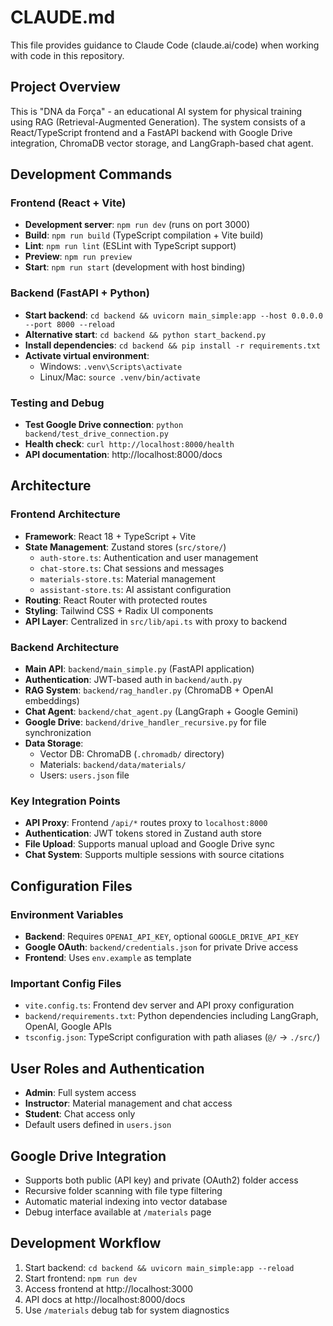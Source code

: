# CLAUDE.md

This file provides guidance to Claude Code (claude.ai/code) when working with code in this repository.

## Project Overview

This is "DNA da Força" - an educational AI system for physical training using RAG (Retrieval-Augmented Generation). The system consists of a React/TypeScript frontend and a FastAPI backend with Google Drive integration, ChromaDB vector storage, and LangGraph-based chat agent.

## Development Commands

### Frontend (React + Vite)
- **Development server**: `npm run dev` (runs on port 3000)
- **Build**: `npm run build` (TypeScript compilation + Vite build)
- **Lint**: `npm run lint` (ESLint with TypeScript support)
- **Preview**: `npm run preview`
- **Start**: `npm run start` (development with host binding)

### Backend (FastAPI + Python)
- **Start backend**: `cd backend && uvicorn main_simple:app --host 0.0.0.0 --port 8000 --reload`
- **Alternative start**: `cd backend && python start_backend.py`
- **Install dependencies**: `cd backend && pip install -r requirements.txt`
- **Activate virtual environment**: 
  - Windows: `.venv\Scripts\activate`
  - Linux/Mac: `source .venv/bin/activate`

### Testing and Debug
- **Test Google Drive connection**: `python backend/test_drive_connection.py`
- **Health check**: `curl http://localhost:8000/health`
- **API documentation**: http://localhost:8000/docs

## Architecture

### Frontend Architecture
- **Framework**: React 18 + TypeScript + Vite
- **State Management**: Zustand stores (`src/store/`)
  - `auth-store.ts`: Authentication and user management
  - `chat-store.ts`: Chat sessions and messages
  - `materials-store.ts`: Material management
  - `assistant-store.ts`: AI assistant configuration
- **Routing**: React Router with protected routes
- **Styling**: Tailwind CSS + Radix UI components
- **API Layer**: Centralized in `src/lib/api.ts` with proxy to backend

### Backend Architecture
- **Main API**: `backend/main_simple.py` (FastAPI application)
- **Authentication**: JWT-based auth in `backend/auth.py`
- **RAG System**: `backend/rag_handler.py` (ChromaDB + OpenAI embeddings)
- **Chat Agent**: `backend/chat_agent.py` (LangGraph + Google Gemini)
- **Google Drive**: `backend/drive_handler_recursive.py` for file synchronization
- **Data Storage**: 
  - Vector DB: ChromaDB (`.chromadb/` directory)
  - Materials: `backend/data/materials/`
  - Users: `users.json` file

### Key Integration Points
- **API Proxy**: Frontend `/api/*` routes proxy to `localhost:8000`
- **Authentication**: JWT tokens stored in Zustand auth store
- **File Upload**: Supports manual upload and Google Drive sync
- **Chat System**: Supports multiple sessions with source citations

## Configuration Files

### Environment Variables
- **Backend**: Requires `OPENAI_API_KEY`, optional `GOOGLE_DRIVE_API_KEY`
- **Google OAuth**: `backend/credentials.json` for private Drive access
- **Frontend**: Uses `env.example` as template

### Important Config Files
- `vite.config.ts`: Frontend dev server and API proxy configuration
- `backend/requirements.txt`: Python dependencies including LangGraph, OpenAI, Google APIs
- `tsconfig.json`: TypeScript configuration with path aliases (`@/` → `./src/`)

## User Roles and Authentication
- **Admin**: Full system access
- **Instructor**: Material management and chat access  
- **Student**: Chat access only
- Default users defined in `users.json`

## Google Drive Integration
- Supports both public (API key) and private (OAuth2) folder access
- Recursive folder scanning with file type filtering
- Automatic material indexing into vector database
- Debug interface available at `/materials` page

## Development Workflow
1. Start backend: `cd backend && uvicorn main_simple:app --reload`
2. Start frontend: `npm run dev`
3. Access frontend at http://localhost:3000
4. API docs at http://localhost:8000/docs
5. Use `/materials` debug tab for system diagnostics